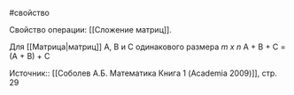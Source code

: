 #свойство 

Свойство операции: [[Сложение матриц]].

Для [[Матрица|матриц]] А, B и C одинакового размера _m x n_
A + B + C = (A + B) + C

Источник:: [[Соболев А.Б. Математика Книга 1 (Academia 2009)]], стр. 29